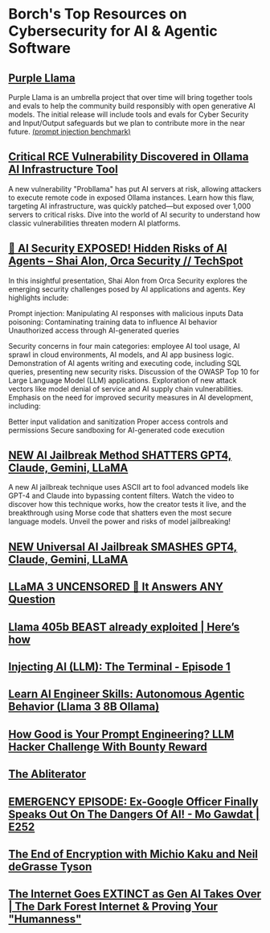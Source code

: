 # Borch's Top Resources on Cybersecurity for AI & Agentic Software

## [Purple Llama](https://github.com/meta-llama/PurpleLlama/tree/main)

Purple Llama is an umbrella project that over time will bring together tools and evals to help the community build responsibly with open generative AI models. The initial release will include tools and evals for Cyber Security and Input/Output safeguards but we plan to contribute more in the near future. [(prompt injection benchmark)](https://github.com/meta-llama/PurpleLlama/blob/main/CybersecurityBenchmarks/benchmark/prompt_injection_benchmark.py)

## [Critical RCE Vulnerability Discovered in Ollama AI Infrastructure Tool](https://thehackernews.com/2024/06/critical-rce-vulnerability-discovered.html)

A new vulnerability "Probllama" has put AI servers at risk, allowing attackers to execute remote code in exposed Ollama instances. Learn how this flaw, targeting AI infrastructure, was quickly patched—but exposed over 1,000 servers to critical risks. Dive into the world of AI security to understand how classic vulnerabilities threaten modern AI platforms.

## [🤯 AI Security EXPOSED! Hidden Risks of AI Agents – Shai Alon, Orca Security // TechSpot](https://www.youtube.com/watch?v=jT6sTw8Cr7U&list=PLO30wIj8QSRDxDvYzKYeBttEwIs2jI56W&index=105&ab_channel=OnTheSpotDevelopment)

In this insightful presentation, Shai Alon from Orca Security explores the emerging security challenges posed by AI applications and agents. Key highlights include:

Prompt injection: Manipulating AI responses with malicious inputs
Data poisoning: Contaminating training data to influence AI behavior
Unauthorized access through AI-generated queries

Security concerns in four main categories: employee AI tool usage, AI sprawl in cloud environments, AI models, and AI app business logic.
Demonstration of AI agents writing and executing code, including SQL queries, presenting new security risks.
Discussion of the OWASP Top 10 for Large Language Model (LLM) applications.
Exploration of new attack vectors like model denial of service and AI supply chain vulnerabilities.
Emphasis on the need for improved security measures in AI development, including:

Better input validation and sanitization
Proper access controls and permissions
Secure sandboxing for AI-generated code execution

## [NEW AI Jailbreak Method SHATTERS GPT4, Claude, Gemini, LLaMA](https://www.youtube.com/watch?v=5cEvNO9rZgI&list=PLO30wIj8QSRDxDvYzKYeBttEwIs2jI56W&index=14&ab_channel=MatthewBerman)

A new AI jailbreak technique uses ASCII art to fool advanced models like GPT-4 and Claude into bypassing content filters. Watch the video to discover how this technique works, how the creator tests it live, and the breakthrough using Morse code that shatters even the most secure language models. Unveil the power and risks of model jailbreaking!

## [NEW Universal AI Jailbreak SMASHES GPT4, Claude, Gemini, LLaMA ](https://www.youtube.com/watch?v=9IM5d-egZ7M&t=584s)

## [LLaMA 3 UNCENSORED 🥸 It Answers ANY Question](https://www.youtube.com/watch?v=wl9iLKkJXNA&list=PLO30wIj8QSRDxDvYzKYeBttEwIs2jI56W&index=72)

## [Llama 405b BEAST already exploited | Here’s how](https://www.youtube.com/watch?v=zEzWWUddn34&ab_channel=AlexZiskind)

## [Injecting AI (LLM): The Terminal - Episode 1](https://www.youtube.com/watch?v=ju8hdBaNDpI)

## [Learn AI Engineer Skills: Autonomous Agentic Behavior (Llama 3 8B Ollama)](https://www.youtube.com/watch?v=pCe0xWrtChY&ab_channel=AllAboutAI)

## [How Good is Your Prompt Engineering? LLM Hacker Challenge With Bounty Reward](https://www.youtube.com/watch?v=oe2PhEyERzc&ab_channel=AllAboutAI)

## [The Abliterator](https://github.com/FailSpy/abliterator)

## [EMERGENCY EPISODE: Ex-Google Officer Finally Speaks Out On The Dangers Of AI! - Mo Gawdat | E252](https://www.youtube.com/watch?v=bk-nQ7HF6k4)

## [The End of Encryption with Michio Kaku and Neil deGrasse Tyson](https://www.youtube.com/watch?v=K-32lA78GWI&list=PLO30wIj8QSRDxDvYzKYeBttEwIs2jI56W&index=10)

## [The Internet Goes EXTINCT as Gen AI Takes Over | The Dark Forest Internet & Proving Your "Humanness"](https://www.youtube.com/watch?v=3NN5L-f0cDo&list=PLO30wIj8QSRDxDvYzKYeBttEwIs2jI56W&index=37)


